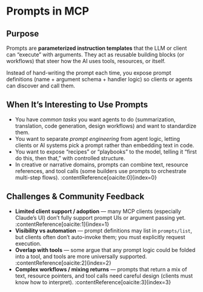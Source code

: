 # Prompts in MCP

## Purpose

Prompts are **parameterized instruction templates** that the LLM or client can “execute” with arguments. They act as reusable building blocks (or workflows) that steer how the AI uses tools, resources, or itself.

Instead of hand-writing the prompt each time, you expose prompt definitions (name + argument schema + handler logic) so clients or agents can discover and call them.

## When It’s Interesting to Use Prompts

- You have _common tasks_ you want agents to do (summarization, translation, code generation, design workflows) and want to standardize them.
- You want to separate _prompt engineering_ from agent logic, letting clients or AI systems pick a prompt rather than embedding text in code.
- You want to expose “recipes” or “playbooks” to the model, telling it “first do this, then that,” with controlled structure.
- In creative or narrative domains, prompts can combine text, resource references, and tool calls (some builders use prompts to orchestrate multi-step flows). :contentReference[oaicite:0]{index=0}

## Challenges & Community Feedback

- **Limited client support / adoption** — many MCP clients (especially Claude’s UI) don’t fully support prompt UIs or argument passing yet. :contentReference[oaicite:1]{index=1}
- **Visibility vs automation** — prompt definitions may list in `prompts/list`, but clients often don’t auto-invoke them; you must explicitly request execution.
- **Overlap with tools** — some argue that any prompt logic could be folded into a tool, and tools are more universally supported. :contentReference[oaicite:2]{index=2}
- **Complex workflows / mixing returns** — prompts that return a mix of text, resource pointers, and tool calls need careful design (clients must know how to interpret). :contentReference[oaicite:3]{index=3}

